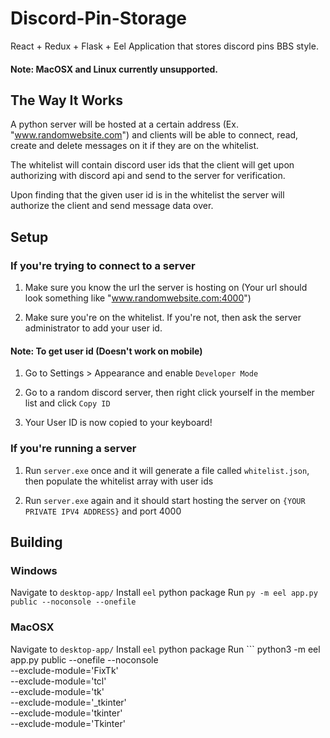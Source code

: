 # Discord-Pin-Storage

React + Redux + Flask + Eel Application that stores discord pins BBS style.

#### Note: MacOSX and Linux currently unsupported.

## The Way It Works

A python server will be hosted at a certain address (Ex. "www.randomwebsite.com") and clients will be able to connect, read, create and delete messages on it if they are on the whitelist. 

The whitelist will contain discord user ids that the client will get upon authorizing with discord api and send to the server for verification.

Upon finding that the given user id is in the whitelist the server will authorize the client and send message data over.

## Setup

### If you're trying to connect to a server

1. Make sure you know the url the server is hosting on (Your url should look something like "www.randomwebsite.com:4000")

2. Make sure you're on the whitelist. If you're not, then ask the server administrator to add your user id.

#### Note: To get user id (Doesn't work on mobile)

1. Go to Settings > Appearance and enable ```Developer Mode```

2. Go to a random discord server, then right click yourself in the member list and click ```Copy ID```

3. Your User ID is now copied to your keyboard!

### If you're running a server

1. Run ```server.exe``` once and it will generate a file called ```whitelist.json```, then populate the whitelist array with user ids

2. Run ```server.exe``` again and it should start hosting the server on ```{YOUR PRIVATE IPV4 ADDRESS}``` and port 4000

## Building

### Windows

Navigate to `desktop-app/`
Install `eel` python package
Run `py -m eel app.py public --noconsole --onefile`

### MacOSX

Navigate to `desktop-app/`
Install `eel` python package
Run ```
python3 -m eel app.py public --onefile --noconsole \
            --exclude-module='FixTk' \
            --exclude-module='tcl' \
            --exclude-module='tk' \
            --exclude-module='_tkinter' \
            --exclude-module='tkinter' \
            --exclude-module='Tkinter'
```
